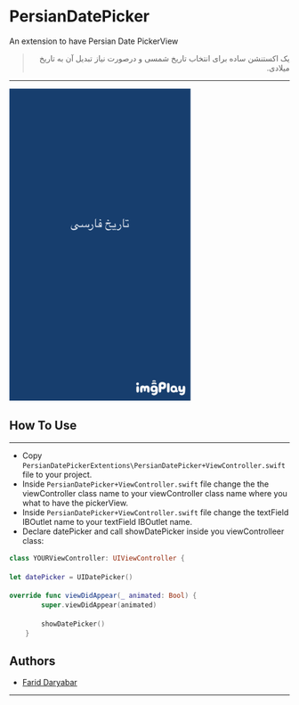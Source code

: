 # PersianDatePicker
An extension to have Persian Date PickerView
> <div dir="rtl">یک اکستنشن ساده برای انتخاب تاریخ شمسی و درصورت نیاز تبدیل آن به تاریخ میلادی.</div>
-----

![](Demo.GIF)

## How To Use
-----

- Copy `PersianDatePickerExtentions\PersianDatePicker+ViewController.swift` file to your project.
- Inside `PersianDatePicker+ViewController.swift` file change the the viewController class name to your viewController class name where you what to have the pickerView.
- Inside `PersianDatePicker+ViewController.swift` file change the textField IBOutlet name to your textField IBOutlet name.
- Declare datePicker and call showDatePicker inside you viewControlleer class:
```swift 
class YOURViewController: UIViewController {

let datePicker = UIDatePicker() 
 
override func viewDidAppear(_ animated: Bool) {
        super.viewDidAppear(animated)
        
        showDatePicker()
    }
```


## Authors
- [Farid Daryabar](https://www.linkedin.com/in/fariddaryabar)

-----


